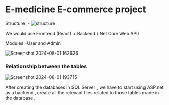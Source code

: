 # E-medicine E-commerce project

Structure :-
![structure](https://github.com/user-attachments/assets/d7ade82b-85ad-4001-b826-a1cd5dee247b)

We would use Frontend (React) + Backend (.Net Core Web API)

Modules -User and Admin

![Screenshot 2024-08-01 162626](https://github.com/user-attachments/assets/811af90c-59f4-44c6-94a0-945142950782)

### Relationship between the tables

![Screenshot 2024-08-01 193715](https://github.com/user-attachments/assets/62247778-97c8-46fe-9b97-9432dcbcc424)

After creating the databases in SQL Server , we have to start using ASP.net as a backend , create all the relevant files related to those tables made in the database .
